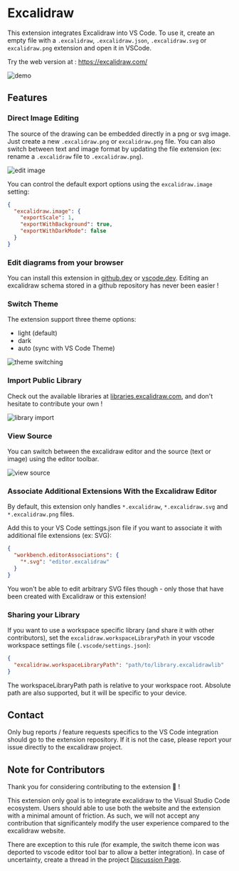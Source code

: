 # Excalidraw

This extension integrates Excalidraw into VS Code.
To use it, create an empty file with a `.excalidraw`, `.excalidraw.json`, `.excalidraw.svg` or `excalidraw.png` extension and open it in VSCode.

Try the web version at : <https://excalidraw.com/>

![demo](https://raw.githubusercontent.com/excalidraw/excalidraw-vscode/master/extension/medias/screenshot.png)

## Features

### Direct Image Editing

The source of the drawing can be embedded directly in a png or svg image. Just create a new `.excalidraw.png` or `excalidraw.png` file.
You can also switch between text and image format by updating the file extension (ex: rename a `.excalidraw` file to `.excalidraw.png`).

![edit image](https://raw.githubusercontent.com/excalidraw/excalidraw-vscode/master/extension/medias/medias/edit_image.gif)

You can control the default export options using the `excalidraw.image` setting:

```json
{
  "excalidraw.image": {
    "exportScale": 1,
    "exportWithBackground": true,
    "exportWithDarkMode": false
  }
}
```

### Edit diagrams from your browser

You can install this extension in [github.dev](https://github.dev) or [vscode.dev](https://vscode.dev).
Editing an excalidraw schema stored in a github repository has never been easier !

### Switch Theme

The extension support three theme options:

- light (default)
- dark
- auto (sync with VS Code Theme)

![theme switching](https://raw.githubusercontent.com/excalidraw/excalidraw-vscode/master/extension/medias/change-theme.gif)

### Import Public Library

Check out the available libraries at [libraries.excalidraw.com](https://libraries.excalidraw.com), and don't hesitate to contribute your own !

![library import](https://raw.githubusercontent.com/excalidraw/excalidraw-vscode/master/extension/medias/import-library.gif)

### View Source

You can switch between the excalidraw editor and the source (text or image) using the editor toolbar.

![view source](https://raw.githubusercontent.com/excalidraw/excalidraw-vscode/master/extension/medias/medias/view_source.gif)

### Associate Additional Extensions With the Excalidraw Editor

By default, this extension only handles `*.excalidraw`, `*.excalidraw.svg` and `*.excalidraw.png` files.

Add this to your VS Code settings.json file if you want to associate it with additional file extensions (ex: SVG):

```json
{
  "workbench.editorAssociations": {
    "*.svg": "editor.excalidraw"
  }
}
```

You won't be able to edit arbitrary SVG files though - only those that have been created with Excalidraw or this extension!

### Sharing your Library

If you want to use a workspace specific library (and share it with other contributors), set the `excalidraw.workspaceLibraryPath` in your vscode workspace settings file (`.vscode/settings.json`):

```json
{
  "excalidraw.workspaceLibraryPath": "path/to/library.excalidrawlib"
}
```

The workspaceLibraryPath path is relative to your workspace root. Absolute path are also supported, but it will be specific to your device.

## Contact

Only bug reports / feature requests specifics to the VS Code integration should go to the extension repository. If it is not the case, please report your issue directly to the excalidraw project.

## Note for Contributors

Thank you for considering contributing to the extension :sparkling_heart: !

This extension only goal is to integrate excalidraw to the Visual Studio Code ecosystem. Users should able to use both the website and the extension with a minimal amount of friction. As such, we will not accept any contribution that significantely modify the user experience compared to the excalidraw website.

There are exception to this rule (for example, the switch theme icon was deported to vscode editor tool bar to allow a better integration). In case of uncertainty, create a thread in the project [Discussion Page](https://github.com/excalidraw/excalidraw-vscode/discussions).
